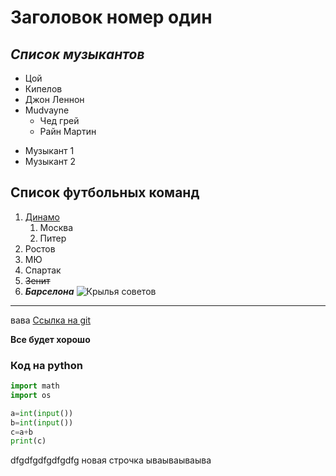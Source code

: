 # Заголовок номер один
## *Список музыкантов*
* Цой
* Кипелов
* Джон Леннон
* Mudvayne
    * Чед грей
    * Райн Мартин


- Музыкант 1
- Музыкант 2

## Список футбольных команд
1. [Динамо](ссылка)
    1. Москва
    2. Питер
2. Ростов
1. МЮ
4. Спартак
2. ~~Зенит~~
6. ***Барселона***
![Крылья советов](https://upload.wikimedia.org/wikipedia/commons/8/84/Krylia_Sovetov_logo.png)
---
вава
[Ссылка на git](https://github.com/OlegThomasLyasov?tab=repositories)


**Все будет хорошо**

### Код на python
~~~python 
import math
import os

a=int(input())
b=int(input())
c=a+b
print(c)
~~~
dfgdfgdfgdfgdfg
новая строчка
ываываываыва